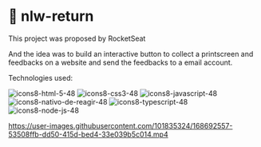 # 💢 nlw-return

This project was proposed by RocketSeat 

And the idea was to build an interactive button to collect a printscreen and feedbacks on a website and send the feedbacks to a email account. 

Technologies used:

![icons8-html-5-48](https://user-images.githubusercontent.com/101835324/165111872-1db50d31-ff08-4c68-8f8d-372172a3e58d.png)
![icons8-css3-48](https://user-images.githubusercontent.com/101835324/165111999-a12764fb-a618-4c85-9fc1-8a9fd68e4db0.png)
![icons8-javascript-48](https://user-images.githubusercontent.com/101835324/165112022-48184c69-8e81-42cc-a27c-ac9bbc852aaa.png)
![icons8-nativo-de-reagir-48](https://user-images.githubusercontent.com/101835324/165111932-c277d356-3bd2-4f63-9869-46be28cc984b.png)
![icons8-typescript-48](https://user-images.githubusercontent.com/101835324/166572642-372a5550-ae9e-434a-a109-c17f6f62410c.png)
![icons8-node-js-48](https://user-images.githubusercontent.com/101835324/170839775-05936236-1f0c-4d92-b838-cea256b8218b.png)

https://user-images.githubusercontent.com/101835324/168692557-53508ffb-dd50-415d-bed4-33e039b5c014.mp4

